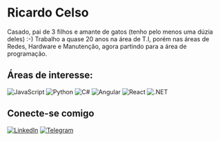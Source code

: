 # Ricardo Celso

Casado, pai de 3 filhos e amante de gatos (tenho pelo menos uma dúzia deles) :-) 
Trabalho a quase 20 anos na área de T.I, porém nas áreas de Redes, Hardware e Manutenção, agora partindo para a área de programação.

## Áreas de interesse:

![JavaScript](https://img.shields.io/badge/JavaScript-000?style=for-the-badge&logo=javascript)
![Python](https://img.shields.io/badge/Python-000?style=for-the-badge&logo=python)
![C#](https://img.shields.io/badge/C%23-239120?style=for-the-badge&logo=c-sharp&logoColor=white)
![Angular](https://img.shields.io/badge/Angular-000?style=for-the-badge&logo=angular&logoColor=C3002F)
![React](https://img.shields.io/badge/React-20232A?style=for-the-badge&logo=react&logoColor=61DAFB)
![.NET](https://img.shields.io/badge/.NET-5C2D91?style=for-the-badge&logo=.net&logoColor=white)

## Conecte-se comigo 

[![LinkedIn](https://img.shields.io/badge/LinkedIn-000?style=for-the-badge&logo=linkedin&logoColor=0E76A8)](https://www.linkedin.com/in/ricardo-ferraz-souza/)
[![Telegram](https://img.shields.io/badge/Telegram-000?style=for-the-badge&logo=telegram&logoColor=2CA5E0)](https://t.me/rico_ferraz)
